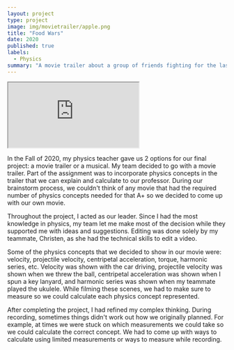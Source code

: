 ```yaml
---
layout: project
type: project
image: img/movietrailer/apple.png
title: "Food Wars"
date: 2020
published: true
labels:
  - Physics
summary: "A movie trailer about a group of friends fighting for the last apple."
---
```

<div class="ratio ratio-16x9">
  <iframe src="https://www.youtube.com/embed/WSqbZBtWC6c" title="YouTube video" allowfullscreen></iframe>
</div>

In the Fall of 2020, my physics teacher gave us 2 options for our final project: a movie trailer or a musical. My team decided to go with a movie trailer. Part of the assignment was to incorporate physics concepts in the trailer that we can explain and calculate to our professor. During our brainstorm process, we couldn't think of any movie that had the required number of physics concepts needed for that A+ so we decided to come up with our own movie.

Throughout the project, I acted as our leader. Since I had the most knowledge in physics, my team let me make most of the decision while they supported me with ideas and suggestions. Editing was done solely by my teammate, Christen, as she had the technical skills to edit a video.

Some of the physics concepts that we decided to show in our movie were: velocity, projectile velocity, centripetal acceleration, torque, harmonic series, etc. Velocity was shown with the car driving, projectile velocity was shown when we threw the ball, centripetal acceleration was shown when I spun a key lanyard, and harmonic series was shown when my teammate played the ukulele. While filming these scenes, we had to make sure to measure so we could calculate each physics concept represented.

After completing the project, I had refined my complex thinking. During recording, sometimes things didn't work out how we originally planned. For example, at times we were stuck on which measurements we could take so we could calculate the correct concept. We had to come up with ways to calculate using limited measurements or ways to measure while recording.


